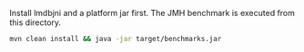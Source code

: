 

Install lmdbjni and a platform jar first. The JMH benchmark is executed from this directory.

```bash
mvn clean install && java -jar target/benchmarks.jar
```